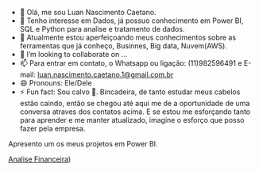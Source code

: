 - 👋 Olá, me sou Luan Nascimento Caetano.
- 👀 Tenho interesse em Dados, já possuo conhecimento em Power BI, SQL e Python para analise e tratamento de dados.
- 🌱 Atualmente estou aperfeiçoando meus conhecimentos sobre as ferramentas que já conheço, Businnes, Big data, Nuvem(AWS).
- 💞️ I’m looking to collaborate on ...
- 📫 Para entrar em contato, o Whatsapp ou ligação: (11)982596491 e E-mail: luan.nascimento.caetano.1@gmail.com.br
- 😄 Pronouns: Ele/Dele
- ⚡ Fun fact: Sou calvo 🤣. Bincadeira, de tanto estudar meus cabelos estão caindo, então se chegou até aqui me de a oportunidade de uma conversa atraves dos contatos acima. E se estou me esforçando tanto para aprender e me manter atualizado, imagine o esforço que posso fazer pela empresa.


Apresento um os meus projetos em Power BI.

[Analise Financeira](https://app.powerbi.com/groups/me/reports/eed749b3-fc1d-41e7-b265-ebd559529aab/ReportSection?experience=power-bi))



<!---
luanCae/luanCae is a ✨ s
pecial ✨ repository because its `README.md` (this file) appears on your GitHub profile.
You can click the Preview link to take a look at your changes.
--->
